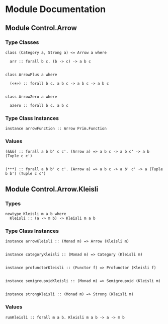# Module Documentation

## Module Control.Arrow

### Type Classes


    class (Category a, Strong a) <= Arrow a where

      arr :: forall b c. (b -> c) -> a b c


    class ArrowPlus a where

      (<+>) :: forall b c. a b c -> a b c -> a b c


    class ArrowZero a where

      azero :: forall b c. a b c


### Type Class Instances


    instance arrowFunction :: Arrow Prim.Function


### Values


    (&&&) :: forall a b b' c c'. (Arrow a) => a b c -> a b c' -> a b (Tuple c c')


    (***) :: forall a b b' c c'. (Arrow a) => a b c -> a b' c' -> a (Tuple b b') (Tuple c c')


## Module Control.Arrow.Kleisli

### Types


    newtype Kleisli m a b where
      Kleisli :: (a -> m b) -> Kleisli m a b


### Type Class Instances


    instance arrowKleisli :: (Monad m) => Arrow (Kleisli m)


    instance categoryKleisli :: (Monad m) => Category (Kleisli m)


    instance profunctorKleisli :: (Functor f) => Profunctor (Kleisli f)


    instance semigroupoidKleisli :: (Monad m) => Semigroupoid (Kleisli m)


    instance strongKleisli :: (Monad m) => Strong (Kleisli m)


### Values


    runKleisli :: forall m a b. Kleisli m a b -> a -> m b